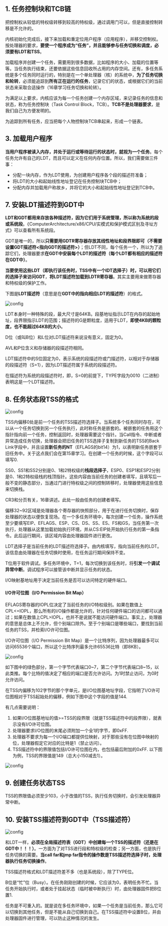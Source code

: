 ## 1. 任务控制块和TCB链

把控制权从较低的特权级转移到较高的特权级，通过调用门可以，但是直接控制转移是不允许的。

内核初始化完成后，接下来加载和重定位用户程序（应用程序），并移交控制权。按处理器的要求，**要使一个程序成为“任务”，并且能够参与任务切换和调度，必须要有LDT和TSS**。

加载程序并创建一个任务，需要用到很多数据，比如程序的大小、加载的位置等等。当任务执行结束，还要依据这些信息回收所占用的内存空间。还有，多任务系统是多个任务同时运行的，特别是在一个单处理器（核）的系统中，**为了任务切换和轮转**，必须能追踪到**所有正在运行的任务**，记录它们的状态，或根据它们的当前状态来采取合适操作（16章学习任务切换和轮转）。

为满足以上要求，内核应该为每一个任务创建一个内存区域，来记录任务的信息和状态，称为任务控制块（Task Control Block，TCB）。**TCB不是处理器要求**，是我们自己为方便发明的。

为追踪到所有任务，应当把每个人物控制块TCB串起来，形成一个链表。

## 3. 加载用户程序

**当用户程序被读入内存，并处于运行或等待运行的状态时，就视为一个任务**。每个任务允许有自己的LDT，而且可以定义在任何内存位置。所以，我们需要做三件事：

- 分配一块内存，作为LDT使用，为创建用户程序各个段的描述符准备；
- 将LDT的大小和起始线性地址登记在任务控制块TCB中；
- 分配内存并加载用户称故乡，并将它的大小和起始线性地址登记到TCB中。

## 7. 安装LDT描述符到GDT中

**LDT和GDT都用来存放各种描述符，因为它们用于系统管理，所以称为系统的段或系统段**。《ComputerArchitecture/x86/CPU/实模式和保护模式区别及寻址方式》可以查看所有系统段。

GDT是唯一的，所以**只需要用GDTR寄存器存放其线性地址和段界限即可（不需要设置GDT描述符<指向GDT的描述符>）**；但LDT不同，每个任务一个，所以为了追踪它们，处理器要求**在GDT中安装每个LDT的描述符（每个LDT都有相应的描述符在GDT中）**。

**当要使用这些LDT（即执行该任务时，TSS中有一个IDT选择子）**时，可以**用它们的选择子来访问GDT**，**将LDT描述符加载到LDTR寄存器**。其实主要用来做寄存器和特权级的保护工作。

下图是**LDT描述符**（意思是在**GDT中的指向相应LDT的描述符**）的格式。

![config](images/18.png)

LDT本身时一种特殊的段，最大尺寸是64KB。段基地址指示LDT在内存的起始地址，段界限指示LDT的范围；描述符的G是颗粒度，适用于LDT，**即使4KB的颗粒度，也不能超过64KB的大小**。

D位（或叫B位）和L位对LDT描述符来说没有意义，固定为0。

AVL和P位含义和存储器的段描述符相同。

LDT描述符中的S位固定为0，表示系统的段描述符或门描述符，以相对于存储器的段描述符（S=1），因为LDT描述符属于系统的段描述符。

在描述符为系统的段描述符时，即，S=0的前提下，TYPE字段为0010（二进制）表明这是一个LDT描述符。

## 8. 任务状态段TSS的格式

![config](images/2.png)

TSS内偏移0处是前一个任务的TSS描述符选择子。当系统多个任务同时存在，可以从一个任务切换到另一个任务执行，此时称任务是嵌套的。被嵌套的任务用这个指针指向前一个任务，控制返回时，处理器需要这个指针。当Call指令、中断或者异常造成任务切换，处理器会把旧任务的TSS选择子复制到新任务的TSS的Back Link字段中，并且设置**新任务的NT**（EFLAGS的bit14）为1，以表明新任务嵌套于旧任务中。关于这点我们会在第15章学习。在创建一个任务的时候，这个字段可以填写0.

SS0、SS1和SS2分别是0、1和2特权级的**栈段选择子**，ESP0、ESP1和ESP2分别是0、1和2特权级栈的栈顶指针。这些内容由当前任务的创建者填写，且填写后一般不变的静态部分，当通过门进行特权级之间的控制转移时，处理器使用这些信息来切换栈。

CR3和分页有关，16章讲述。此处一般由任务的创建者填写。

偏移32~92区域是处理器各个寄存器的快照部分，用于在进行任务切换时，保存处理器的状态以便恢复现场。在一个多任务环境中，每次创建一个任务，操作系统至少要填写EIP、EFLAGS、ESP、CS、DS、SS、ES、FS和GS，当任务第一次执行，处理器从这里加载初始执行环境，并从CS:EIP处开始执行任务的第一条指令。此后运行期间，该区域内容由处理器固件进行更改。

LDT选择子是当前任务的LDT描述符选择子。由内核填写，指向当前任务的LDT。该信息由处理器在任务切换时使用，在任务运行期间保持不变。

T位用于软件调试。多任务环境中，T=1，每次切换到该任务时，将**引发一个调试异常中断**。调试程序可以接管该中断并显示任务的状态。

I/O映射基地址用于决定当前任务是否可以访问特定的硬件端口。

#### I/O许可位图（I/O Permission Bit Map）

EFLAGS寄存器的IOPL位决定了当前任务的I/O特权级别。如果在数值上CPL<=IOPL，那么所有的I/O操作都是允许的，针对任何硬件端口的访问都可以通过；如果在数值上CPL>IOPL，也并不是说就不能访问硬件端口。事实上，处理器的意思是总体上不允许，但个别端口除外。至于个别端口是哪些端口，要找到当前任务的TSS，并检索I/O许可位图。

I/O许可位图（I/O Permission Bit Map）是一个比特序列，因为处理器最多可以访问65536个端口，所以这个比特序列最多允许65536比特（即8KB）。

![config](images/21.png)

如下图中的绿色部分，第一个字节代表端口0~7，第二个字节代表端口8~15，以此类推。每个比特的值决定了相应的端口是否允许访问。为1时禁止访问，为0时允许访问。

在TSS内偏移为102字节的那个字单元，是I/O位图基地址字段，它指明了I/O许可位图相对于TSS起始处的偏移，例如下图中这个字段的值是144.

有几点需要说明： 

1. 如果I/O位图基地址的值>=TSS的段界限（就是TSS描述符中的段界限），就表示没有I/O许可位图。 
2. 处理器要求I/O位图的末尾必须附加一个全1的字节，即0xFF. 
3. 处理器不要求为每一个I/O端口都提供位映射，对于那些没有在位图中映射的位，处理器假定它对应的比特是1（禁止访问）。 
4. TSS描述符中的界限值包括I/O许可位图在内，也包括最后附加的0xFF. 以下图为例，TSS的界限值是149（总大小150减去1）。
 
![config](images/20.png)

## 9. 创建任务状态TSS

TSS的界限值必须至少103，小于改值的TSS，执行任务切换时，会引发处理器异常中断。

## 10. 安装TSS描述符到GDT中（TSS描述符）

![config](images/19.png)

和LDT一样，**必须在全局描述符表（GDT）中创建每一个TSS的描述符（还是在GDT中！！！）**。一方面为了对TSS进行段和特权级的检查；另一方面，也是执行任务切换的需要。**当call far和jmp far指令的操作数是TSS描述符选择子时，处理器执行任务切换操作**。

TSS描述符格式和LDT描述符差不多（也是系统段），除了TYPE位。

B位是“忙”位（Busy）。在任务刚刚创建的时候，它应该为0，表明任务不忙。当任务开始执行时，或者处于挂起状态（临时被中断执行）时，由处理器固件把B位置1.

任务是不可重入的。就是说在多任务环境中，如果一个任务是当前任务，那么它可以切换到其他任务，但是不能从自己切换到自己。在TSS描述符中设置B位，并由处理器固件进行管理，可以防止这种情况的发生。